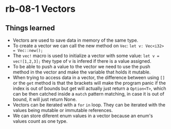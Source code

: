 # rb-08-1 Vectors

## Things learned

- Vectors are used to save data in memory of the same type.
- To create a vector we can call the new method on `Vec`:
  `let v: Vec<i32> = Vec::new();`
- The `vec!` macro is used to initialize a vector with some
  value: `let v = vec![1,2,3];` they type of v is infered
  if there is a value assigned.
- To be able to push a value to the vector we need to use
  the push method in the vector and make the variable that
  holds it mutable.
- When trying to access data in a vector, the difference
  between using `[]` or the `get` method is that the brackets
  will make the program panic if the index is out of bounds
  but get will actually just return a `Option<T>`, which can
  be then catched inside a `match` pattern matching, in case
  it is out of bound, it will just return None.
- Vectors can be iterated with a `for` `in` loop. They can
  be iterated with the values being mutable or immutable
  references.
- We can store diferent enum values in a vector because an
  enum's values count as one type.
